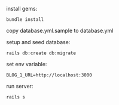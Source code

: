 install gems:

`bundle install`

copy database.yml.sample to database.yml

setup and seed database:

`rails db:create db:migrate`

set env variable:

`BLOG_1_URL=http://localhost:3000`

run server:

`rails s`
